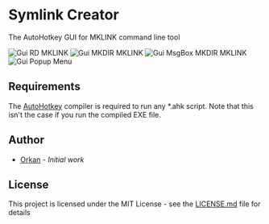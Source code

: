 # Symlink Creator

The AutoHotkey GUI for MKLINK command line tool

![Gui RD MKLINK](res/gui_v0.3.8-RC2_rd_mklink.png)
![Gui MKDIR MKLINK](res/gui_v0.3.8-RC2_green_mkdir_mklink.png)
![Gui MsgBox MKDIR MKLINK](res/gui_v0.3.8-RC2_red_mkdir_mklink_msg.png)
![Gui Popup Menu](res/gui_v0.3.8-RC2_menu.png)

## Requirements

The [AutoHotkey](www.autohotkey.com) compiler is required to run any *.ahk script. Note that this isn't the case if you run the compiled EXE file.

## Author

* [Orkan](https://github.com/orkan) - *Initial work*

## License

This project is licensed under the MIT License - see the [LICENSE.md](LICENSE.md) file for details
